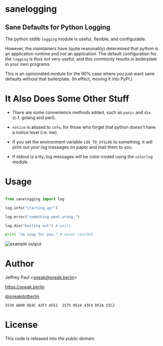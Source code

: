 # sanelogging

## Sane Defaults for Python Logging

The python stdlib `logging` module is useful, flexible, and configurable.

However, the maintainers have (quite reasonably) determined that python is
an application runtime and not an application.  The default configuration
for the `logging` is thus not very useful, and this commonly results in 
boilerplate in your own programs.

This is an opinionated module for the 90% case where you just want sane
defaults without that boilerplate.  (In effect, moving it into PyPI.)

# It Also Does Some Other Stuff

* There are some convenience methods added, such as `panic` and `die` (c.f.
  golang and perl).

* `notice` is aliased to `info`, for those who forget that python
  doesn't have a notice level (i.e. me).

* If you set the environment variable `LOG_TO_SYSLOG` to something, 
  it will print out your log messages on paper and mail them to you.

* If stdout is a tty, log messages will be color-coded using the `colorlog`
  module.

# Usage

```python

from sanelogging import log

log.info("starting up!")

log.error("something went wrong.")

log.die("bailing out") # exits

print "no soup for you." # never reached

```

![example output](https://raw.githubusercontent.com/sneak/sanelogging/master/example/example.png)

Author
======

Jeffrey Paul &lt;sneak@sneak.berlin&gt;

https://sneak.berlin

[@sneakdotberlin](https://twitter.com/sneakdotberlin)

`5539 AD00 DE4C 42F3 AFE1  1575 0524 43F4 DF2A 55C2`

License
=======

This code is released into the public domain.

